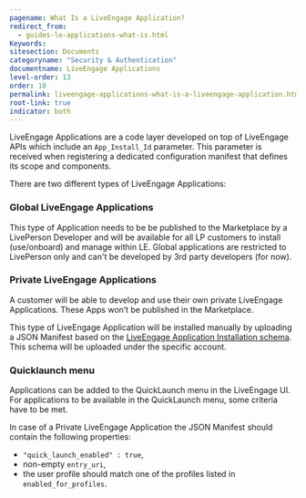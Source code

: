 ```yaml
---
pagename: What Is a LiveEngage Application?
redirect_from:
  - guides-le-applications-what-is.html
Keywords:
sitesection: Documents
categoryname: "Security & Authentication"
documentname: LiveEngage Applications
level-order: 13
order: 10
permalink: liveengage-applications-what-is-a-liveengage-application.html
root-link: true
indicator: both
---
```


LiveEngage Applications are a code layer developed on top of LiveEngage APIs which include an `App_Install_Id` parameter. This parameter is received when registering a dedicated configuration manifest that defines its scope and components.

There are two different types of LiveEngage Applications:

### Global LiveEngage Applications

This type of Application needs to be be published to the Marketplace by a LivePerson Developer and will be available for all LP customers to install (use/onboard) and manage within LE. Global applications are restricted to LivePerson only and can't be developed by 3rd party developers (for now).

### Private LiveEngage Applications

A customer will be able to develop and use their own private LiveEngage Applications. These Apps won’t be published in the Marketplace.

This type of LiveEngage Application will be installed manually by uploading a JSON Manifest based on the [LiveEngage Application Installation schema](guides-le-applications-installing.html). This schema will be uploaded under the specific account.

### Quicklaunch menu

Applications can be added to the QuickLaunch menu in the LiveEngage UI. For applications to be available in the QuickLaunch menu, some criteria have to be met.

In case of a Private LiveEngage Application the JSON Manifest should contain the following properties:
* `"quick_launch_enabled" : true`,
* non-empty `entry_uri`,
* the user profile should match one of the profiles listed in `enabled_for_profiles`.
